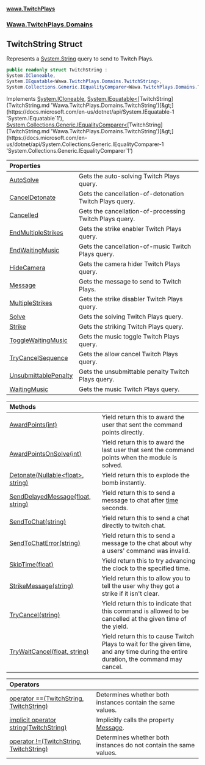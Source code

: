 #### [wawa.TwitchPlays](index.md 'index')
### [Wawa.TwitchPlays.Domains](Wawa.TwitchPlays.Domains.md 'Wawa.TwitchPlays.Domains')

## TwitchString Struct

Represents a [System.String](https://docs.microsoft.com/en-us/dotnet/api/System.String 'System.String') query to send to Twitch Plays.

```csharp
public readonly struct TwitchString :
System.ICloneable,
System.IEquatable<Wawa.TwitchPlays.Domains.TwitchString>,
System.Collections.Generic.IEqualityComparer<Wawa.TwitchPlays.Domains.TwitchString>
```

Implements [System.ICloneable](https://docs.microsoft.com/en-us/dotnet/api/System.ICloneable 'System.ICloneable'), [System.IEquatable&lt;](https://docs.microsoft.com/en-us/dotnet/api/System.IEquatable-1 'System.IEquatable`1')[TwitchString](TwitchString.md 'Wawa.TwitchPlays.Domains.TwitchString')[&gt;](https://docs.microsoft.com/en-us/dotnet/api/System.IEquatable-1 'System.IEquatable`1'), [System.Collections.Generic.IEqualityComparer&lt;](https://docs.microsoft.com/en-us/dotnet/api/System.Collections.Generic.IEqualityComparer-1 'System.Collections.Generic.IEqualityComparer`1')[TwitchString](TwitchString.md 'Wawa.TwitchPlays.Domains.TwitchString')[&gt;](https://docs.microsoft.com/en-us/dotnet/api/System.Collections.Generic.IEqualityComparer-1 'System.Collections.Generic.IEqualityComparer`1')

| Properties | |
| :--- | :--- |
| [AutoSolve](TwitchString.AutoSolve.md 'Wawa.TwitchPlays.Domains.TwitchString.AutoSolve') | Gets the auto-solving Twitch Plays query. |
| [CancelDetonate](TwitchString.CancelDetonate.md 'Wawa.TwitchPlays.Domains.TwitchString.CancelDetonate') | Gets the cancellation-of-detonation Twitch Plays query. |
| [Cancelled](TwitchString.Cancelled.md 'Wawa.TwitchPlays.Domains.TwitchString.Cancelled') | Gets the cancellation-of-processing Twitch Plays query. |
| [EndMultipleStrikes](TwitchString.EndMultipleStrikes.md 'Wawa.TwitchPlays.Domains.TwitchString.EndMultipleStrikes') | Gets the strike enabler Twitch Plays query. |
| [EndWaitingMusic](TwitchString.EndWaitingMusic.md 'Wawa.TwitchPlays.Domains.TwitchString.EndWaitingMusic') | Gets the cancellation-of-music Twitch Plays query. |
| [HideCamera](TwitchString.HideCamera.md 'Wawa.TwitchPlays.Domains.TwitchString.HideCamera') | Gets the camera hider Twitch Plays query. |
| [Message](TwitchString.Message.md 'Wawa.TwitchPlays.Domains.TwitchString.Message') | Gets the message to send to Twitch Plays. |
| [MultipleStrikes](TwitchString.MultipleStrikes.md 'Wawa.TwitchPlays.Domains.TwitchString.MultipleStrikes') | Gets the strike disabler Twitch Plays query. |
| [Solve](TwitchString.Solve.md 'Wawa.TwitchPlays.Domains.TwitchString.Solve') | Gets the solving Twitch Plays query. |
| [Strike](TwitchString.Strike.md 'Wawa.TwitchPlays.Domains.TwitchString.Strike') | Gets the striking Twitch Plays query. |
| [ToggleWaitingMusic](TwitchString.ToggleWaitingMusic.md 'Wawa.TwitchPlays.Domains.TwitchString.ToggleWaitingMusic') | Gets the music toggle Twitch Plays query. |
| [TryCancelSequence](TwitchString.TryCancelSequence.md 'Wawa.TwitchPlays.Domains.TwitchString.TryCancelSequence') | Gets the allow cancel Twitch Plays query. |
| [UnsubmittablePenalty](TwitchString.UnsubmittablePenalty.md 'Wawa.TwitchPlays.Domains.TwitchString.UnsubmittablePenalty') | Gets the unsubmittable penalty Twitch Plays query. |
| [WaitingMusic](TwitchString.WaitingMusic.md 'Wawa.TwitchPlays.Domains.TwitchString.WaitingMusic') | Gets the music Twitch Plays query. |

| Methods | |
| :--- | :--- |
| [AwardPoints(int)](TwitchString.AwardPoints(int).md 'Wawa.TwitchPlays.Domains.TwitchString.AwardPoints(int)') | Yield return this to award the user that sent the command points directly. |
| [AwardPointsOnSolve(int)](TwitchString.AwardPointsOnSolve(int).md 'Wawa.TwitchPlays.Domains.TwitchString.AwardPointsOnSolve(int)') | Yield return this to award the last user that sent the command points when the module is solved. |
| [Detonate(Nullable&lt;float&gt;, string)](TwitchString.Detonate(Nullable{Single},string).md 'Wawa.TwitchPlays.Domains.TwitchString.Detonate(System.Nullable<float>, string)') | Yield return this to explode the bomb instantly. |
| [SendDelayedMessage(float, string)](TwitchString.SendDelayedMessage(float,string).md 'Wawa.TwitchPlays.Domains.TwitchString.SendDelayedMessage(float, string)') | Yield return this to send a message to chat after [time](TwitchString.SendDelayedMessage(float,string).md#Wawa.TwitchPlays.Domains.TwitchString.SendDelayedMessage(float,string).time 'Wawa.TwitchPlays.Domains.TwitchString.SendDelayedMessage(float, string).time') seconds. |
| [SendToChat(string)](TwitchString.SendToChat(string).md 'Wawa.TwitchPlays.Domains.TwitchString.SendToChat(string)') | Yield return this to send a chat directly to twitch chat. |
| [SendToChatError(string)](TwitchString.SendToChatError(string).md 'Wawa.TwitchPlays.Domains.TwitchString.SendToChatError(string)') | Yield return this to send a message to the chat about why a users' command was invalid. |
| [SkipTime(float)](TwitchString.SkipTime(float).md 'Wawa.TwitchPlays.Domains.TwitchString.SkipTime(float)') | Yield return this to try advancing the clock to the specified time. |
| [StrikeMessage(string)](TwitchString.StrikeMessage(string).md 'Wawa.TwitchPlays.Domains.TwitchString.StrikeMessage(string)') | Yield return this to allow you to tell the user why they got a strike if it isn't clear. |
| [TryCancel(string)](TwitchString.TryCancel(string).md 'Wawa.TwitchPlays.Domains.TwitchString.TryCancel(string)') | Yield return this to indicate that this command is allowed to be cancelled at the given time of the yield. |
| [TryWaitCancel(float, string)](TwitchString.TryWaitCancel(float,string).md 'Wawa.TwitchPlays.Domains.TwitchString.TryWaitCancel(float, string)') | Yield return this to cause Twitch Plays to wait for the given time,<br/>and any time during the entire duration, the command may cancel. |

| Operators | |
| :--- | :--- |
| [operator ==(TwitchString, TwitchString)](TwitchString.op_Equality(TwitchString,TwitchString).md 'Wawa.TwitchPlays.Domains.TwitchString.op_Equality(Wawa.TwitchPlays.Domains.TwitchString, Wawa.TwitchPlays.Domains.TwitchString)') | Determines whether both instances contain the same values. |
| [implicit operator string(TwitchString)](TwitchString.String(TwitchString).md 'Wawa.TwitchPlays.Domains.TwitchString.op_Implicit string(Wawa.TwitchPlays.Domains.TwitchString)') | Implicitly calls the property [Message](TwitchString.Message.md 'Wawa.TwitchPlays.Domains.TwitchString.Message'). |
| [operator !=(TwitchString, TwitchString)](TwitchString.op_Inequality(TwitchString,TwitchString).md 'Wawa.TwitchPlays.Domains.TwitchString.op_Inequality(Wawa.TwitchPlays.Domains.TwitchString, Wawa.TwitchPlays.Domains.TwitchString)') | Determines whether both instances do not contain the same values. |
